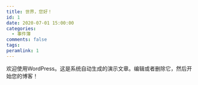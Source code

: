 ```yaml
---
title: 世界，您好！
id: 1
date: 2020-07-01 15:00:00
categories:
  - 事件簿
comments: false
tags:
peramlink: 1
---
```


欢迎使用WordPress。这是系统自动生成的演示文章。编辑或者删除它，然后开始您的博客！
